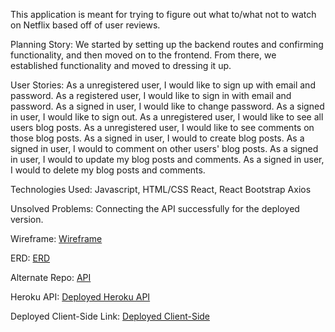 This application is meant for trying to figure out what to/what not to watch on Netflix based off of user reviews.

Planning Story: We started by setting up the backend routes and confirming functionality, and then moved on to the frontend.  From there, we established functionality and moved to dressing it up.

User Stories:
As a unregistered user, I would like to sign up with email and password.
As a registered user, I would like to sign in with email and password.
As a signed in user, I would like to change password.
As a signed in user, I would like to sign out.
As a unregistered user, I would like to see all users blog posts.
As a unregistered user, I would like to see comments on those blog posts.
As a signed in user, I would to create blog posts.
As a signed in user, I would to comment on other users' blog posts.
As a signed in user, I would to update my blog posts and comments.
As a signed in user, I would to delete my blog posts and comments.

Technologies Used: 
Javascript, HTML/CSS
React, React Bootstrap
Axios

Unsolved Problems: Connecting the API successfully for the deployed version.

Wireframe: [Wireframe](https://imgur.com/a/dELOXIs)

ERD: [ERD](https://imgur.com/a/Xu5Wb5G)

Alternate Repo: [API](https://github.com/Did-You-Restart/reviewflix-api)

Heroku API: [Deployed Heroku API](https://hidden-river-83146.herokuapp.com/)

Deployed Client-Side Link: [Deployed Client-Side](https://did-you-restart.github.io/reviewflix-client/#/)
